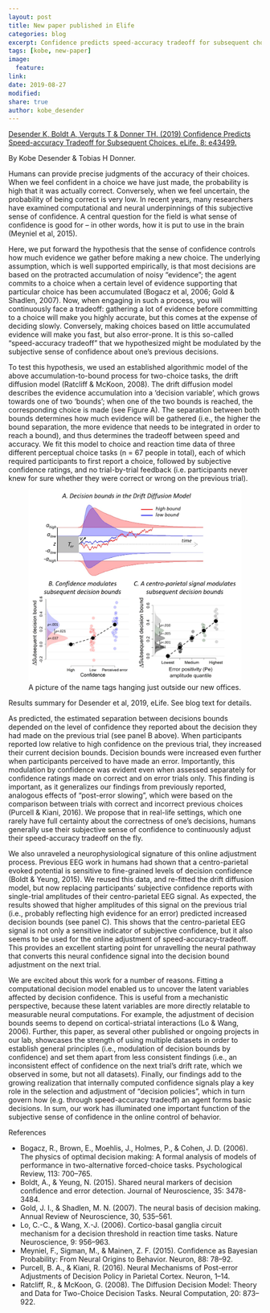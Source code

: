 ```yaml
---
layout: post
title: New paper published in Elife
categories: blog
excerpt: Confidence predicts speed-accuracy tradeoff for subsequent choices
tags: [kobe, new-paper]
image:
  feature:
link:
date: 2019-08-27
modified:
share: true
author: kobe_desender
---
```


[Desender K, Boldt A, Verguts T & Donner TH. (2019) Confidence Predicts Speed-accuracy Tradeoff for Subsequent Choices. eLife. 8: e43499.](https://kobedesender.files.wordpress.com/2019/08/elife-43499-v2.pdf)

By Kobe Desender & Tobias H Donner.

Humans can provide precise judgments of the accuracy of their choices. When we feel confident in a choice we have just made, the probability is high that it was actually correct. Conversely, when we feel uncertain, the probability of being correct is very low. In recent years, many researchers have examined computational and neural underpinnings of this subjective sense of confidence. A central question for the field is what sense of confidence is good for – in other words, how it is put to use in the brain (Meyniel et al, 2015).

Here, we put forward the hypothesis that the sense of confidence controls how much evidence we gather before making a new choice. The underlying assumption, which is well supported empirically, is that most decisions are based on the protracted accumulation of noisy “evidence”; the agent commits to a choice when a certain level of evidence supporting that particular choice has been accumulated (Bogacz et al, 2006; Gold & Shadlen, 2007). Now, when engaging in such a process, you will continuously face a tradeoff: gathering a lot of evidence before committing to a choice will make you highly accurate, but this comes at the expense of deciding slowly. Conversely, making choices based on little accumulated evidence will make you fast, but also error-prone. It is this so-called “speed-accuracy tradeoff” that we hypothesized might be modulated by the subjective sense of confidence about one’s previous decisions.

To test this hypothesis, we used an established algorithmic model of the above accumulation-to-bound process for two-choice tasks, the drift diffusion model (Ratcliff & McKoon, 2008). The drift diffusion model describes the evidence accumulation into a ‘decision variable’, which grows towards one of two ‘bounds’; when one of the two bounds is reached, the corresponding choice is made (see Figure A). The separation between both bounds determines how much evidence will be gathered (i.e., the higher the bound separation, the more evidence that needs to be integrated in order to reach a bound), and thus determines the tradeoff between speed and accuracy. We fit this model to choice and reaction time data of three different perceptual choice tasks (n = 67 people in total), each of which required participants to first report a choice, followed by subjective confidence ratings, and no trial-by-trial feedback (i.e. participants never knew for sure whether they were correct or wrong on the previous trial).

<figure>
  <img src="/images/Figure 1.jpg"
       alt="A sneak peak on our office">
  <figcaption>A picture of the name tags hanging just outside our new offices.</figcaption>
</figure>
Results summary for Desender et al, 2019, eLife. See blog text for details.

As predicted, the estimated separation between decisions bounds depended on the level of confidence they reported about the decision they had made on the previous trial (see panel B above). When participants reported low relative to high confidence on the previous trial, they increased their current decision bounds. Decision bounds were increased even further when participants perceived to have made an error. Importantly, this modulation by confidence was evident even when assessed separately for confidence ratings made on correct and on error trials only. This finding is important, as it generalizes our findings from previously reported, analogous effects of “post-error slowing”, which were based on the comparison between trials with correct and incorrect previous choices (Purcell & Kiani, 2016). We propose that in real-life settings, which one rarely have full certainty about the correctness of one’s decisions, humans generally use their subjective sense of confidence to continuously adjust their speed-accuracy tradeoff on the fly.

We also unraveled a neurophysiological signature of this online adjustment process. Previous EEG work in humans had shown that a centro-parietal evoked potential is sensitive to fine-grained levels of decision confidence (Boldt & Yeung, 2015). We reused this data, and re-fitted the drift diffusion model, but now replacing participants’ subjective confidence reports with single-trial amplitudes of their centro-parietal EEG signal. As expected, the results showed that higher amplitudes of this signal on the previous trial (i.e., probably reflecting high evidence for an error) predicted increased decision bounds (see panel C). This shows that the centro-parietal EEG signal is not only a sensitive indicator of subjective confidence, but it also seems to be used for the online adjustment of speed-accuracy-tradeoff. This provides an excellent starting point for unravelling the neural pathway that converts this neural confidence signal into the decision bound adjustment on the next trial.

We are excited about this work for a number of reasons. Fitting a computational decision model enabled us to uncover the latent variables affected by decision confidence. This is useful from a mechanistic perspective, because these latent variables are more directly relatable to measurable neural computations. For example, the adjustment of decision bounds seems to depend on cortical-striatal interactions (Lo & Wang, 2006). Further, this paper, as several other published or ongoing projects in our lab, showcases the strength of using multiple datasets in order to establish general principles (i.e., modulation of decision bounds by confidence) and set them apart from less consistent findings (i.e., an inconsistent effect of confidence on the next trial’s drift rate, which we observed in some, but not all datasets). Finally, our findings add to the growing realization that internally computed confidence signals play a key role in the selection and adjustment of “decision policies”, which in turn govern how (e.g. through speed-accuracy tradeoff) an agent forms basic decisions. In sum, our work has illuminated one important function of the subjective sense of confidence in the online control of behavior.

References

- Bogacz, R., Brown, E., Moehlis, J., Holmes, P., & Cohen, J. D. (2006). The physics of optimal decision making: A formal analysis of models of performance in two-alternative forced-choice tasks. Psychological Review, 113: 700–765.
- Boldt, A., & Yeung, N. (2015). Shared neural markers of decision confidence and error detection. Journal of Neuroscience, 35: 3478-3484.
- Gold, J. I., & Shadlen, M. N. (2007). The neural basis of decision making. Annual Review of Neuroscience, 30, 535–561.
- Lo, C.-C., & Wang, X.-J. (2006). Cortico-basal ganglia circuit mechanism for a decision threshold in reaction time tasks. Nature Neuroscience, 9: 956–963.
- Meyniel, F., Sigman, M., & Mainen, Z. F. (2015). Confidence as Bayesian Probability: From Neural Origins to Behavior. Neuron, 88: 78–92.
- Purcell, B. A., & Kiani, R. (2016). Neural Mechanisms of Post-error Adjustments of Decision Policy in Parietal Cortex. Neuron, 1–14.
- Ratcliff, R., & McKoon, G. (2008). The Diffusion Decision Model: Theory and Data for Two-Choice Decision Tasks. Neural Computation, 20: 873–922.
